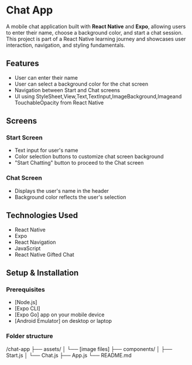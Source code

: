 # Chat App

A mobile chat application built with **React Native** and **Expo**, allowing users to enter their name, choose a background color, and start a chat session. This project is part of a React Native learning journey and showcases user interaction, navigation, and styling fundamentals.

## Features

-  User can enter their name
-  User can select a background color for the chat screen
-  Navigation between Start and Chat screens
-  UI using StyleSheet,View,Text,TextInput,ImageBackground,Imageand TouchableOpacity from React Native

## Screens

### Start Screen
- Text input for user's name
- Color selection buttons to customize chat screen background
- "Start Chatting" button to proceed to the Chat screen

### Chat Screen
- Displays the user's name in the header
- Background color reflects the user's selection

## Technologies Used

- React Native
- Expo
- React Navigation
- JavaScript 
- React Native Gifted Chat

## Setup & Installation

### Prerequisites
- [Node.js]
- [Expo CLI]
- [Expo Go] app on your mobile device
- [Android Emulator] on desktop or laptop

### Folder structure
/chat-app
  ├── assets/
  │   └── [image files]
  ├── components/
  │   ├── Start.js
  │   └── Chat.js
  ├── App.js
  └── README.md
